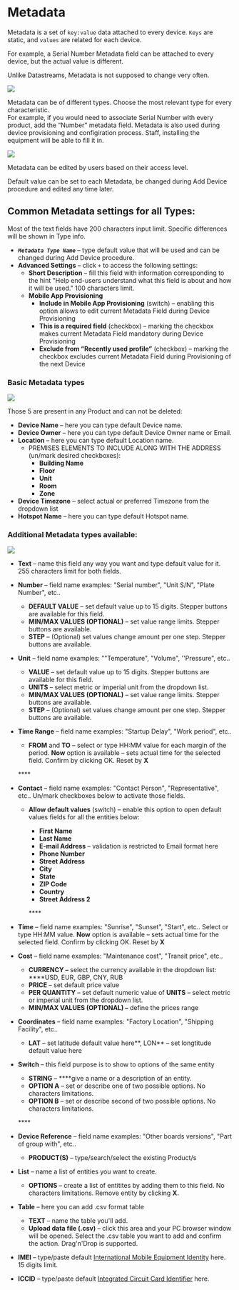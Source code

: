 # Metadata

Metadata is a set of `key:value` data attached to every device. `Keys` are static, and `values` are related for each device. 

For example, a Serial Number Metadata field can be attached to every device, but the actual value is different.

Unlike Datastreams, Metadata is not supposed to change very often.  

![](../../.gitbook/assets/metadata_table.png)



Metadata can be of different types. Choose the most relevant type for every characteristic.  
For example, if you would need to associate Serial Number with every product, add the “Number” metadata field. Metadata is also used during device provisioning and configiration process. Staff, installing the equipment will be able to fill it in.

![](../../.gitbook/assets/metadata-types.png)

Metadata can be edited by users based on their access level.

Default value can be set to each Metadata, be changed during Add Device procedure and edited any time later.





## Common Metadata settings for all Types:

Most of the text fields have 200 characters input limit. Specific differences will be shown in Type info.

* _**`Metadata Type Name`**_ – type default value that will be used and can be changed during Add Device procedure.  
* **Advanced Settings** – click `+` to access the following settings: 
  * **Short Description** – fill this field with information corresponding to the hint "Help end-users understand what this field is about and how it will be used." 100 characters limit. 
  * **Mobile App Provisioning**  
    * **Include in Mobile App Provisioning** \(switch\) – enabling this option allows to edit current Metadata Field during Device Provisioning 
    * **This is a required field** \(checkbox\) – marking the checkbox makes current Metadata Field mandatory during Device Provisioning 
    * **Exclude from “Recently used profile”** \(checkbox\) – marking the checkbox excludes current Metadata Field during Provisioning of the next Device

### Basic Metadata types 

![](../../.gitbook/assets/basic_metadata_types.png)

Those 5 are present in any Product and can not be deleted:

* **Device Name** – here you can type default Device name. 
* **Device Owner** – here you can type default Device Owner name or Email. 
* **Location** – here you can type default Location name. 
  * PREMISES ELEMENTS TO INCLUDE ALONG WITH THE ADDRESS \(un/mark desired checkboxes\):
    * **Building Name**
    * **Floor**
    * **Unit**
    * **Room**
    * **Zone**
* **Device Timezone** – select actual or preferred Timezone from the dropdown list
* **Hotspot Name** – here you can type default Hotspot name. 

### Additional Metadata types available:

![](../../.gitbook/assets/metadata-types.png)

* **Text** – name this field any way you want and type default value for it. 255 characters limit for both fields. 
* **Number** – field name examples: "Serial number", "Unit S/N", "Plate Number", etc..

  * **DEFAULT VALUE** – set default value up to 15 digits. Stepper buttons are available for this field.
  * **MIN/MAX VALUES \(OPTIONAL\)** – set value range limits. Stepper buttons are available.
  * **STEP** – \(Optional\) set values change amount per one step. Stepper buttons are available.

* **Unit** – field name examples: ""Temperature", "Volume", ''Pressure", etc..

  * **VALUE** – set default value up to 15 digits. Stepper buttons are available for this field.
  * **UNITS** – select metric or imperial unit from the dropdown list.
  * **MIN/MAX VALUES \(OPTIONAL\)** – set value range limits. Stepper buttons are available.
  * **STEP** – \(Optional\) set values change amount per one step. Stepper buttons are available.

* **Time Range** – field name examples: "Startup Delay", "Work period", etc..

  * **FROM** and **TO** – select or type HH:MM value for each margin of the period. **Now** option is available – sets actual time for the selected field. Confirm by clicking OK. Reset by **X**

  \*\*\*\*

* **Contact** – field name examples: "Contact Person", "Representative", etc.. Un/mark checkboxes below to activate those fields.
  * **Allow default values** \(switch\) – enable this option to open default values fields for all the entities below:

    * **First Name**
    * **Last Name**
    * **E-mail Address** – validation is restricted to Email format here
    * **Phone Number**
    * **Street Address**
    * **City**
    * **State**
    * **ZIP Code**
    * **Country**
    * **Street Address 2**

    \*\*\*\*
* **Time** – field name examples: "Sunrise", "Sunset", "Start", etc.. Select or type HH:MM value. **Now** option is available – sets actual time for the selected field. Confirm by clicking OK. Reset by **X** 
* **Cost** – field name examples: "Maintenance cost", "Transit price", etc.. 

  * **CURRENCY –** select the currency available in the dropdown list: ****USD, EUR, GBP, CNY, RUB
  * **PRICE** – set default price value
  * **PER QUANTITY** – set default numeric value of **UNITS** – select metric or imperial unit from the dropdown list.
  * **MIN/MAX VALUES \(OPTIONAL\) –** define the prices range

* **Coordinates** – field name examples: "Factory Location", "Shipping Facility", etc..
  * **LAT** – set latitude default value here**,  LON** – set longtitude default value here 
* **Switch** – this field purpose is to show to options of the same entity

  * **STRING** – ****give a name or a description of an entity.
  * **OPTION A** – set or describe one of two possible options. No characters limitations.
  * **OPTION B** –  set or describe second of two possible options. No characters limitations.

  \*\*\*\*

* **Device Reference** – field name examples: "Other boards versions", "Part of group with", etc..

  * **PRODUCT\(S\)** – type/search/select the existing Product/s

* **List** – name a list of entities you want to create.
  * **OPTIONS** – create a list of entitites by adding them to this field. No characters limitations. Remove entity by clicking **X.**  
* **Table** – here you can add .csv format table
  * **TEXT** – name the table you'll add.
  * **Upload data file \(.csv\)** – click this area and your PC browser window will be opened. Select the .csv table you want to add and confirm the action. Drag'n'Drop is supported. 
* **IMEI** – type/paste default [International Mobile Equipment Identity](https://en.wikipedia.org/wiki/International_Mobile_Equipment_Identity) here. 15 digits limit. 
* **ICCID** – type/paste default [Integrated Circuit Card Identifier](https://en.wikipedia.org/wiki/SIM_card#ICCID) here. 

